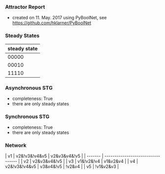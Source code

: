

### Attractor Report
 * created on 11. May. 2017 using PyBoolNet, see https://github.com/hklarner/PyBoolNet

### Steady States
| steady state |
| ------------ | 
| 00000        |
| 00010        |
| 11110        |

### Asynchronous STG
 * completeness: True
 * there are only steady states

### Synchronous STG
 * completeness: True
 * there are only steady states

### Network
| v1      | v2&!v3&!v4&v5 | v2&v3&v4&!v5       |
| ------- | ---------------------------------- |
| v2      | v2&v3&v4&!v5                       |
| v3      | v1&!v2&!v4 | v1&v2&v4              |
| v4      | v2&!v3&!v4&v5 | v3&v4&!v5 | !v2&v4 |
| v5      | !v1&v2&v3                          |

